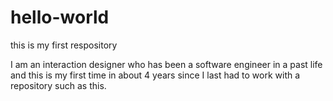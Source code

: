 # hello-world
this is my first respository

I am an interaction designer who has been a software engineer in a past life and this is my first time in about 4 years since I last had to work with a repository such as this.
